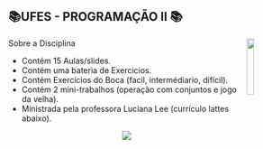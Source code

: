 ## 📚UFES - PROGRAMAÇÃO II 📚
<img align="right" width="16%" src="https://user-images.githubusercontent.com/80075307/220129072-48d5ff96-a10d-4e0b-9024-9374bee2c0c2.svg">

Sobre a Disciplina
  * Contém 15 Aulas/slides. 
  * Contém uma bateria de Exercicios.
  * Contém Exercícios do Boca (facil, intermédiario, difícil).
  * Contém 2 mini-trabalhos (operação com conjuntos e jogo da velha).
  * Ministrada pela professora Luciana Lee (currículo lattes abaixo).
  
<div align="center">
    <a href="http://lattes.cnpq.br/2240966624034107" target="_blank"
      ><img
        src="https://img.shields.io/badge/-Currículo Lattes-%230077B5?style=for-the-badge&logo=linkedin&logoColor=white"
        target="_blank"
  </div>
